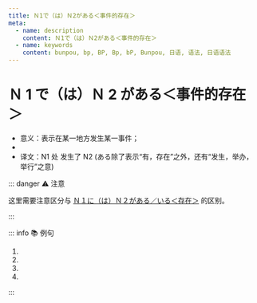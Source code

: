 ```yaml
---
title: Ｎ1で（は）Ｎ2がある＜事件的存在＞
meta:
  - name: description
    content: Ｎ1で（は）Ｎ2がある＜事件的存在＞
  - name: keywords
    content: bunpou, bp, BP, Bp, bP, Bunpou, 日语, 语法, 日语语法
---
```


# Ｎ 1 で（は）Ｎ 2 がある＜事件的存在＞

* 意义：表示在某一地方发生某一事件；
* <grammer-content id='1-8-8-0' sentence="接续：**表示处所的名词** + で(は) + **动作性名词** + がある" trans="" />
* 译文：N1 处 发生了 N2 (ある除了表示“有，存在”之外，还有“发生，举办，举行”之意)

::: danger :warning: 注意

这里需要注意区分与 [Ｎ１に（は）Ｎ２がある／いる＜存在＞](../course6/1-7-3.md) 的区别。 <grammer-content sentence="前者表示的是**某地有某物**，而这里表示的是**某地发生了某事**。" />

:::

::: info :books: 例句

1. <grammer-content id='1-8-8-1' sentence="[中国/ちゅうごく]**では**[毎週/まいしゅう][試験/しけん]**があります**。" trans="在中国每周都有考试。" />
2. <grammer-content id='1-8-8-2' sentence="[昨日/きのう][北海道/ほっかいどう]**で**[地震/じしん]**がありました**。" trans="昨天北海道发生了地震。" />
3. <grammer-content id='1-8-8-3' sentence="[午後/ごご]、[会議室/かいぎしつ]**で**[留学説明会/りゅうがくせつめいかい]**がある**。" trans="下午会议室有留学生说明会。" />
4. <grammer-content id='1-8-8-4' sentence="[来週/らいしゅう]、[東京/とうきょう]**で**サッカーの[試合/しあい]**がある**。" trans="下周在东京有足球比赛。" />

:::
